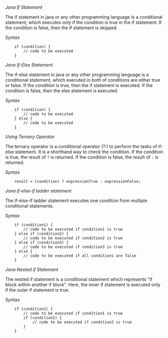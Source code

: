 *Java If Statement*

The if statement in java or any other programming language is a conditional statement, which executes only if the condition is true in the if statement. If the condition is false, then the if statement is skipped.

*Syntax*
```
    if (condition) {
        // code to be executed
    }
```

*Java If-Else Statement*

The if-else statement in java or any other programming language is a conditional statement, which executed in both of conditions are either true or false. If the condition is true, then the if statement is executed. If the condition is false, then the else statement is executed.

*Syntax*
```
    if (condition) {
        // code to be executed
    } else {
        // code to be executed
    }
```

*Using Ternary Operator*

The ternary operator is a conditional operator (?:) to perform the tasks of if-else statement. It is a shorthand way to check the condition. If the condition is true, the result of ```?``` is returned. If the condition is false, the result of ```:``` is returned.

*Syntax*
```
    result = (condition) ? expressionTrue : expressionFalse;
```

*Java if-else-if ladder statement*

The if-else-if ladder statement executes one condition from multiple conditional statements.

*Syntax*
```
    if (condition1) {
        // code to be executed if condition1 is true
    } else if (condition2) {
        // code to be executed if condition2 is true
    } else if (condition3) {
        // code to be executed if condition3 is true
    } else {
        // code to be executed if all conditions are false
    }
```

*Java Nested if Statement*

The nested if statement is a conditional statement which represents "if block within another if block". Here, the inner if statement is executed only if the outer if statement is true.

*Syntax*
```
    if (condition1) {
        // code to be executed if condition1 is true
        if (condition2) {
            // code to be executed if condition2 is true
        }
    }
```